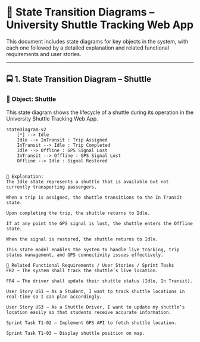 # 🚦 State Transition Diagrams – University Shuttle Tracking Web App

This document includes state diagrams for key objects in the system, with each one followed by a detailed explanation and related functional requirements and user stories.

---

## 🚍 1. State Transition Diagram – Shuttle

### 🎯 Object: Shuttle

This state diagram shows the lifecycle of a shuttle during its operation in the University Shuttle Tracking Web App.

```mermaid
stateDiagram-v2
    [*] --> Idle
    Idle --> InTransit : Trip Assigned
    InTransit --> Idle : Trip Completed
    Idle --> Offline : GPS Signal Lost
    InTransit --> Offline : GPS Signal Lost
    Offline --> Idle : Signal Restored


📝 Explanation:
The Idle state represents a shuttle that is available but not currently transporting passengers.

When a trip is assigned, the shuttle transitions to the In Transit state.

Upon completing the trip, the shuttle returns to Idle.

If at any point the GPS signal is lost, the shuttle enters the Offline state.

When the signal is restored, the shuttle returns to Idle.

This state model enables the system to handle live tracking, trip status management, and GPS connectivity issues effectively.

🔗 Related Functional Requirements / User Stories / Sprint Tasks
FR2 – The system shall track the shuttle’s live location.

FR4 – The driver shall update their shuttle status (Idle, In Transit).

User Story US1 – As a Student, I want to track shuttle locations in real-time so I can plan accordingly.

User Story US3 – As a Shuttle Driver, I want to update my shuttle’s location easily so that students receive accurate information.

Sprint Task T1-02 – Implement GPS API to fetch shuttle location.

Sprint Task T1-03 – Display shuttle position on map.
